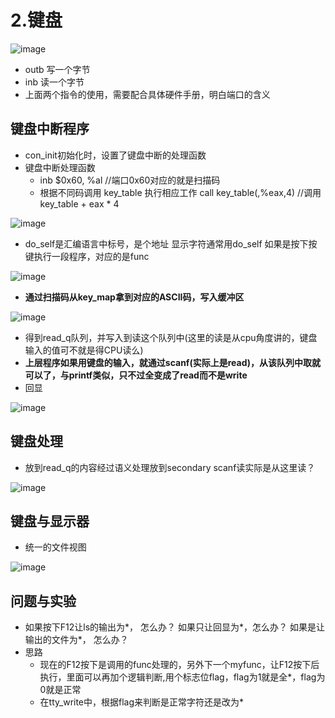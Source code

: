 


# 2.键盘  

![image](https://user-images.githubusercontent.com/58176267/163092243-498a04f4-76b1-420f-a31d-ee527851f9a7.png)

* outb 写一个字节 
* inb  读一个字节  
* 上面两个指令的使用，需要配合具体硬件手册，明白端口的含义

## 键盘中断程序  

* con_init初始化时，设置了键盘中断的处理函数  
* 键盘中断处理函数  
    * inb $0x60, %al  //端口0x60对应的就是扫描码
    * 根据不同码调用 key_table 执行相应工作 call key_table(,%eax,4) //调用key_table + eax * 4  

![image](https://user-images.githubusercontent.com/58176267/163119395-8cd2d703-840a-463d-a245-2936f848a775.png)


* do_self是汇编语言中标号，是个地址  显示字符通常用do_self   如果是按下按键执行一段程序，对应的是func

![image](https://user-images.githubusercontent.com/58176267/163119884-80ffc2b3-425e-401f-a362-3c9f7e8e5930.png)

* **通过扫描码从key_map拿到对应的ASCII码，写入缓冲区** 

![image](https://user-images.githubusercontent.com/58176267/163120229-a4135b81-02f1-4a26-a12c-222e57cfb0e3.png)

* 得到read_q队列，并写入到读这个队列中(这里的读是从cpu角度讲的，键盘输入的值可不就是得CPU读么)  
* **上层程序如果用键盘的输入，就通过scanf(实际上是read)，从该队列中取就可以了，与printf类似，只不过全变成了read而不是write**  
* 回显

![image](https://user-images.githubusercontent.com/58176267/163121221-fd713318-53d7-4314-8141-a3c79c5668d4.png)

## 键盘处理  

* 放到read_q的内容经过语义处理放到secondary  scanf读实际是从这里读？  

![image](https://user-images.githubusercontent.com/58176267/163121663-0a2a133d-4380-4d17-b3f3-866516597d55.png)

## 键盘与显示器  

* 统一的文件视图  

![image](https://user-images.githubusercontent.com/58176267/163121826-f4910164-154d-4fb3-9b38-78e0239c2faf.png)


## 问题与实验  

* 如果按下F12让ls的输出为*， 怎么办？  如果只让回显为*，怎么办？  如果是让输出的文件为*， 怎么办？
* 思路
    * 现在的F12按下是调用的func处理的，另外下一个myfunc，让F12按下后执行，里面可以再加个逻辑判断,用个标志位flag，flag为1就是全*，flag为0就是正常  
    * 在tty_write中，根据flag来判断是正常字符还是改为*  







